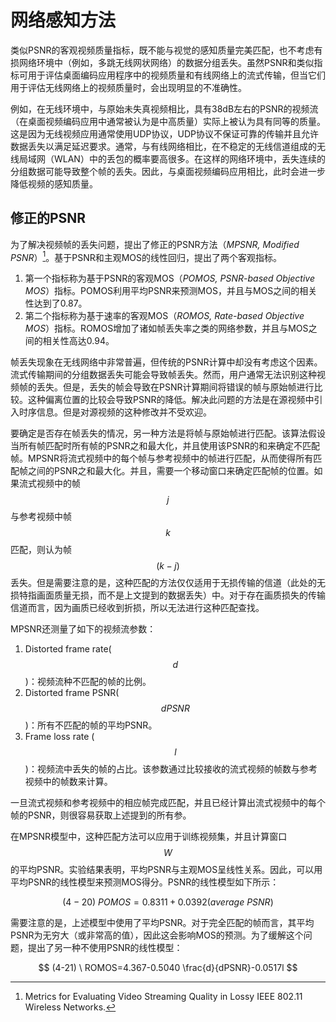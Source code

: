 # 网络感知方法
类似PSNR的客观视频质量指标，既不能与视觉的感知质量完美匹配，也不考虑有损网络环境中（例如，多跳无线网状网络）的数据分组丢失。虽然PSNR和类似指标可用于评估桌面编码应用程序中的视频质量和有线网络上的流式传输，但当它们用于评估无线网络上的视频质量时，会出现明显的不准确性。

例如，在无线环境中，与原始未失真视频相比，具有38dB左右的PSNR的视频流（在桌面视频编码应用中通常被认为是中高质量）实际上被认为具有同等的质量。这是因为无线视频应用通常使用UDP协议，UDP协议不保证可靠的传输并且允许数据丢失以满足延迟要求。通常，与有线网络相比，在不稳定的无线信道组成的无线局域网（WLAN）中的丢包的概率要高很多。在这样的网络环境中，丢失连续的分组数据可能导致整个帧的丢失。因此，与桌面视频编码应用相比，此时会进一步降低视频的感知质量。

## 修正的PSNR
为了解决视频帧的丢失问题，提出了修正的PSNR方法（*MPSNR, Modified PSNR*）[^37]。基于PSNR和主观MOS的线性回归，提出了两个客观指标。
1. 第一个指标称为基于PSNR的客观MOS（*POMOS, PSNR-based Objective MOS*）指标。POMOS利用平均PSNR来预测MOS，并且与MOS之间的相关性达到了0.87。
2. 第二个指标称为基于速率的客观MOS（*ROMOS, Rate-based Objective MOS*）指标。ROMOS增加了诸如帧丢失率之类的网络参数，并且与MOS之间的相关性高达0.94。

帧丢失现象在无线网络中非常普遍，但传统的PSNR计算中却没有考虑这个因素。流式传输期间的分组数据丢失可能会导致帧丢失。然而，用户通常无法识别这种视频帧的丢失。但是，丢失的帧会导致在PSNR计算期间将错误的帧与原始帧进行比较。这种偏离位置的比较会导致PSNR的降低。解决此问题的方法是在源视频中引入时序信息。但是对源视频的这种修改并不受欢迎。

要确定是否存在帧丢失的情况，另一种方法是将帧与原始帧进行匹配。该算法假设当所有帧匹配时所有帧的PSNR之和最大化，并且使用该PSNR的和来确定不匹配帧。MPSNR将流式视频中的每个帧与参考视频中的帧进行匹配，从而使得所有匹配帧之间的PSNR之和最大化。并且，需要一个移动窗口来确定匹配帧的位置。如果流式视频中的帧$$j$$与参考视频中帧$$k$$匹配，则认为帧$$(k-j)$$丢失。但是需要注意的是，这种匹配的方法仅仅适用于无损传输的信道（此处的无损特指画面质量无损，而不是上文提到的数据丢失）中。对于存在画质损失的传输信道而言，因为画质已经收到折损，所以无法进行这种匹配查找。

MPSNR还测量了如下的视频流参数：
1. Distorted frame rate($$d$$)：视频流种不匹配的帧的比例。
2. Distorted frame PSNR($$dPSNR$$)：所有不匹配的帧的平均PSNR。
3. Frame loss rate ($$l$$)：视频流中丢失的帧的占比。该参数通过比较接收的流式视频的帧数与参考视频中的帧数来计算。

一旦流式视频和参考视频中的相应帧完成匹配，并且已经计算出流式视频中的每个帧的PSNR，则很容易获取上述提到的所有参。

在MPSNR模型中，这种匹配方法可以应用于训练视频集，并且计算窗口$$W$$的平均PSNR。实验结果表明，平均PSNR与主观MOS呈线性关系。因此，可以用平均PSNR的线性模型来预测MOS得分。PSNR的线性模型如下所示：

$$
(4-20) \ POMOS=0.8311+0.0392(average \ PSNR)
$$

需要注意的是，上述模型中使用了平均PSNR。对于完全匹配的帧而言，其平均PSNR为无穷大（或非常高的值），因此这会影响MOS的预测。为了缓解这个问题，提出了另一种不使用PSNR的线性模型：

$$
(4-21) \ ROMOS=4.367-0.5040 \frac{d}{dPSNR}-0.0517l 
$$


[^37]: Metrics for Evaluating Video Streaming Quality in Lossy IEEE 802.11 Wireless Networks.
